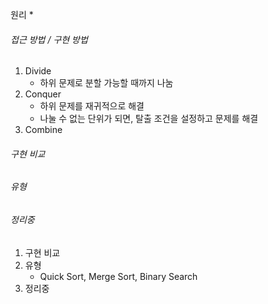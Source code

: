 원리
* 
###### 접근 방법 / 구현 방법
1. Divide
	- 하위 문제로 분할 가능할 때까지 나눔
2. Conquer
	- 하위 문제를 재귀적으로 해결
	- 나눌 수 없는 단위가 되면, 탈출 조건을 설정하고 문제를 해결
3. Combine

###### 구현 비교

###### 유형

###### 정리중

1. 구현 비교
2. 유형
	* Quick Sort, Merge Sort, Binary Search
3. 정리중


